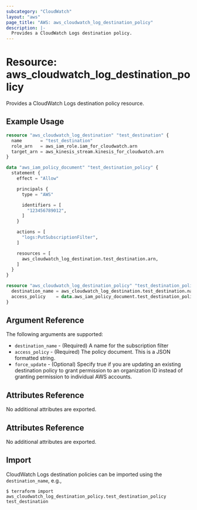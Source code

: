 ```yaml
---
subcategory: "CloudWatch"
layout: "aws"
page_title: "AWS: aws_cloudwatch_log_destination_policy"
description: |-
  Provides a CloudWatch Logs destination policy.
---
```


# Resource: aws_cloudwatch_log_destination_policy

Provides a CloudWatch Logs destination policy resource.

## Example Usage

```terraform
resource "aws_cloudwatch_log_destination" "test_destination" {
  name       = "test_destination"
  role_arn   = aws_iam_role.iam_for_cloudwatch.arn
  target_arn = aws_kinesis_stream.kinesis_for_cloudwatch.arn
}

data "aws_iam_policy_document" "test_destination_policy" {
  statement {
    effect = "Allow"

    principals {
      type = "AWS"

      identifiers = [
        "123456789012",
      ]
    }

    actions = [
      "logs:PutSubscriptionFilter",
    ]

    resources = [
      aws_cloudwatch_log_destination.test_destination.arn,
    ]
  }
}

resource "aws_cloudwatch_log_destination_policy" "test_destination_policy" {
  destination_name = aws_cloudwatch_log_destination.test_destination.name
  access_policy    = data.aws_iam_policy_document.test_destination_policy.json
}
```

## Argument Reference

The following arguments are supported:

* `destination_name` - (Required) A name for the subscription filter
* `access_policy` - (Required) The policy document. This is a JSON formatted string.
* `force_update` - (Optional) Specify true if you are updating an existing destination policy to grant permission to an organization ID instead of granting permission to individual AWS accounts.

## Attributes Reference

No additional attributes are exported.

## Attributes Reference

No additional attributes are exported.

## Import

CloudWatch Logs destination policies can be imported using the `destination_name`, e.g.,

```
$ terraform import aws_cloudwatch_log_destination_policy.test_destination_policy test_destination
```
